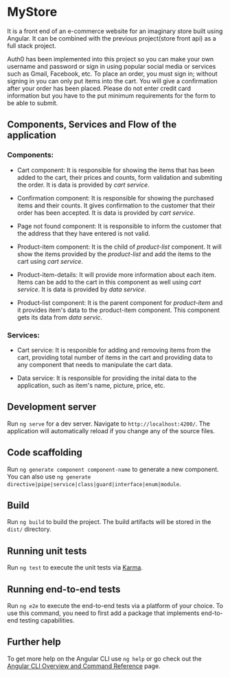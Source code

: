 # MyStore

It is a front end of an e-commerce website for an imaginary store built using Angular.
It can be combined with the previous project(store front api) as a full stack project.

Auth0 has been implemented into this project so you can make your own username and password or sign in using popular social media or services such as Gmail, Facebook, etc.
To place an order, you must sign in; without signing in you can only put items into the cart. You will give a confirmation after your order has been placed. Please do not enter credit card information but you have to the put minimum requirements for the form to be able to submit.

## Components, Services and Flow of the application

### Components:

- Cart component:
  It is responsible for showing the items that has been added to the cart, their prices and counts, form validation and submiting the order. It is data is provided by _cart service_.

- Confirmation component:
  It is responsible for showing the purchased items and their counts. It gives confirmation to the customer that their order has been accepted. It is data is provided by _cart service_.

- Page not found component:
  It is responsible to inform the customer that the address that they have entered is not valid.

- Product-item component:
  It is the child of _product-list_ component. It will show the items provided by the _product-list_ and add the items to the cart using _cart service_.

- Product-item-details:
  It will provide more information about each item. Items can be add to the cart in this component as well using _cart service_. It is data is provided by _data service_.

- Product-list component:
  It is the parent component for _product-item_ and it provides item's data to the product-item component. This component gets its data from _data servic_.

### Services:

- Cart service:
  It is responible for adding and removing items from the cart, providing total number of items in the cart and providing data to any component that needs to manipulate the cart data.

- Data service:
  It is responsible for providing the inital data to the application, such as item's name, picture, price, etc.

## Development server

Run `ng serve` for a dev server. Navigate to `http://localhost:4200/`. The application will automatically reload if you change any of the source files.

## Code scaffolding

Run `ng generate component component-name` to generate a new component. You can also use `ng generate directive|pipe|service|class|guard|interface|enum|module`.

## Build

Run `ng build` to build the project. The build artifacts will be stored in the `dist/` directory.

## Running unit tests

Run `ng test` to execute the unit tests via [Karma](https://karma-runner.github.io).

## Running end-to-end tests

Run `ng e2e` to execute the end-to-end tests via a platform of your choice. To use this command, you need to first add a package that implements end-to-end testing capabilities.

## Further help

To get more help on the Angular CLI use `ng help` or go check out the [Angular CLI Overview and Command Reference](https://angular.io/cli) page.
